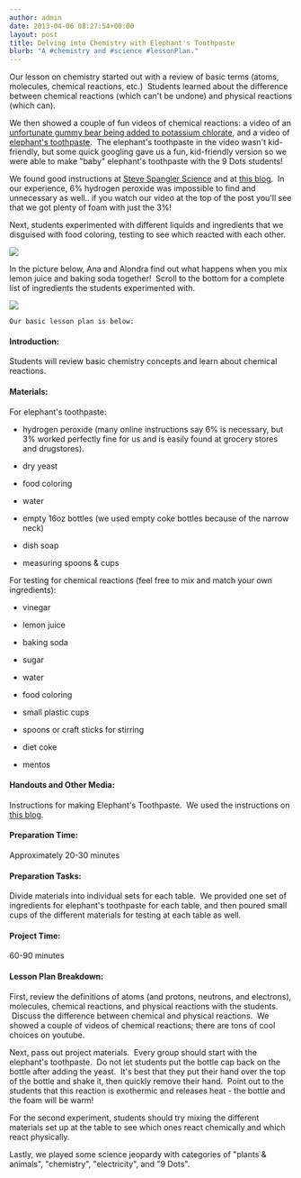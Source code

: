 ```yaml
---
author: admin
date: 2013-04-06 08:27:54+00:00
layout: post
title: Delving into Chemistry with Elephant's Toothpaste
blurb: "A #chemistry and #science #lessonPlan."
---
```


Our lesson on chemistry started out with a review of basic terms (atoms, molecules, chemical reactions, etc.)  Students learned about the difference between chemical reactions (which can't be undone) and physical reactions (which can).

We then showed a couple of fun videos of chemical reactions: a video of an [unfortunate gummy bear being added to potassium chlorate](http://www.youtube.com/watch?feature=player_embedded&v=txkRCIPSsjM), and a video of [elephant's toothpaste](www.youtube.com/watch?v=ezsur0L0L1c).  The elephant's toothpaste in the video wasn't kid-friendly, but some quick googling gave us a fun, kid-friendly version so we were able to make "baby" elephant's toothpaste with the 9 Dots students!

We found good instructions at [Steve Spangler Science](glerscience.com/experiment/elephants-toothpaste) and at [this blog](http://www.jugglingwithkids.com/2012/02/elephant-toothpaste.html).  In our experience, 6% hydrogen peroxide was impossible to find and unnecessary as well.. if you watch our video at the top of the post you'll see that we got plenty of foam with just the 3%!

Next, students experimented with different liquids and ingredients that we disguised with food coloring, testing to see which reacted with each other.


[![](http://9-dots.org/wp-uploads/2013/03/Photo-Mar-19-4-53-52-PM-compressed-1024x768.jpg)](http://9-dots.org/wp-uploads/2013/03/Photo-Mar-19-4-53-52-PM-compressed.jpg)




In the picture below, Ana and Alondra find out what happens when you mix lemon juice and baking soda together!  Scroll to the bottom for a complete list of ingredients the students experimented with.




[![](http://9-dots.org/wp-uploads/2013/03/Photo-Mar-18-5-15-32-PM-e1364654746898-768x1024.jpg)](http://9-dots.org/wp-uploads/2013/03/Photo-Mar-18-5-15-32-PM.jpg)





    Our basic lesson plan is below:




#### Introduction:


Students will review basic chemistry concepts and learn about chemical reactions.


#### Materials:


For elephant's toothpaste:



	
  * hydrogen peroxide (many online instructions say 6% is necessary, but 3% worked perfectly fine for us and is easily found at grocery stores and drugstores).

	
  * dry yeast

	
  * food coloring

	
  * water

	
  * empty 16oz bottles (we used empty coke bottles because of the narrow neck)

	
  * dish soap

	
  * measuring spoons & cups


For testing for chemical reactions (feel free to mix and match your own ingredients):

	
  * vinegar

	
  * lemon juice

	
  * baking soda

	
  * sugar

	
  * water

	
  * food coloring

	
  * small plastic cups

	
  * spoons or craft sticks for stirring

	
  * diet coke

	
  * mentos




#### Handouts and Other Media:


Instructions for making Elephant's Toothpaste.  We used the instructions on [this blog](http://www.jugglingwithkids.com/2012/02/elephant-toothpaste.html).


#### Preparation Time:


Approximately 20-30 minutes


#### Preparation Tasks:


Divide materials into individual sets for each table.  We provided one set of ingredients for elephant's toothpaste for each table, and then poured small cups of the different materials for testing at each table as well.


#### Project Time:


60-90 minutes


#### Lesson Plan Breakdown:


First, review the definitions of atoms (and protons, neutrons, and electrons), molecules, chemical reactions, and physical reactions with the students.  Discuss the difference between chemical and physical reactions.  We showed a couple of videos of chemical reactions; there are tons of cool choices on youtube.

Next, pass out project materials.  Every group should start with the elephant's toothpaste.  Do not let students put the bottle cap back on the bottle after adding the yeast.  It's best that they put their hand over the top of the bottle and shake it, then quickly remove their hand.  Point out to the students that this reaction is exothermic and releases heat - the bottle and the foam will be warm!

For the second experiment, students should try mixing the different materials set up at the table to see which ones react chemically and which react physically.

Lastly, we played some science jeopardy with categories of "plants & animals", "chemistry", "electricity", and "9 Dots".


